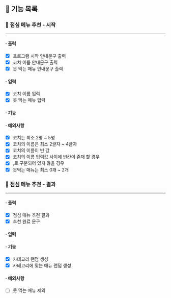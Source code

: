 ## 🚀 기능 목록

### 🔽 점심 메뉴 추천 - 시작

***

#### · 출력

- [x] 프로그램 시작 안내문구 출력
- [x] 코치 이름 안내문구 출력
- [x] 못 먹는 매뉴 안내문구 출력

#### · 입력
- [x] 코치 이름 입력
- [x] 못 먹는 매뉴 입력
#### · 기능
#### · 예외사항
- [x] 코치는 최소 2명 ~ 5명
- [x] 코치의 이름은 최소 2글자 ~ 4글자
- [x] 코치의 이름이 빈 값
- [x] 코치의 이름 입력값 사이에 빈칸이 존재 할 경우
- [x] ,로 구분되어 있지 않을 경우 
- [x] 못먹는 매뉴는 최소 0개 ~ 2개

### 🔽 점심 메뉴 추천 - 결과

***

#### · 출력

- [x] 점심 매뉴 추천 결과
- [x] 추천 완료 문구

#### · 입력
#### · 기능

- [x] 카테고리 랜덤 생성
- [x] 카테고리에 맞는 매뉴 랜덤 생성

#### · 예외사항
- [ ] 못 먹는 매뉴 제외
  <br>
